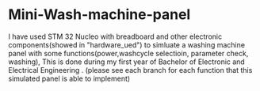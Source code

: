 # Mini-Wash-machine-panel
I have used STM 32 Nucleo with breadboard and other electronic components(showed in "hardware_ued") to simluate a washing machine panel with some functions(power,washcycle selectioin, parameter check, washing), 
This is done during my first year of Bachelor of Electronic and Electrical Engineering .
(please see each branch for each function that this simulated panel is able to implement)
